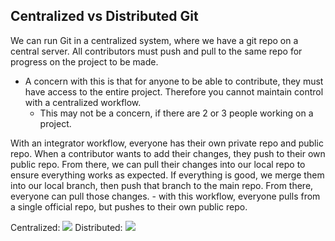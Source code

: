 
## Centralized vs Distributed Git
We can run Git in a centralized system, where we have a git repo on a central server. All contributors must push and pull to the same repo for progress on the project to be made.
- A concern with this is that for anyone to be able to contribute, they must have access to the entire project. Therefore you cannot maintain control with a centralized workflow.
	- This may not be a concern, if there are 2 or 3 people working on a project.

With an integrator workflow, everyone has their own private repo and public repo. When a contributor wants to add their changes, they push to their own public repo. From there, we can pull their changes into our local repo to ensure everything works as expected. If everything is good, we merge them into our local branch, then push that branch to the main repo. From there, everyone can pull those changes.
	- with this workflow, everyone pulls from a single official repo, but pushes to their own public repo.

Centralized:
![](/assets/images/2021-03-11-15-39-35.png)
Distributed:
![](/assets/images/2021-03-11-15-39-48.png)
